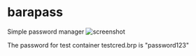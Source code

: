 # barapass
Simple password manager
![screenshot](https://avleonov.com/wp-content/uploads/2020/07/barapass.png)


The password for test container testcred.brp is "password123"
